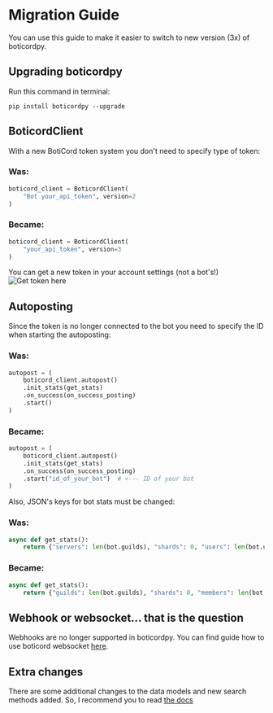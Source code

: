 
# Migration Guide

You can use this guide to make it easier to switch to new version (3x) of boticordpy.

## Upgrading boticordpy
Run this command in terminal:

```pip install boticordpy --upgrade```

## BoticordClient
With a new BotiCord token system you don't need to specify type of token:

### Was:
```py
boticord_client = BoticordClient(
	"Bot your_api_token", version=2
)
```
### Became:
```py
boticord_client = BoticordClient(
	"your_api_token", version=3
)
```

You can get a new token in your account settings (not a bot's!)
![Get token here](https://i.ibb.co/wJM7DCq/image.png)

## Autoposting

Since the token is no longer connected to the bot you need to specify the ID when starting the autoposting:

### Was:
```py
autopost = (
    boticord_client.autopost()
    .init_stats(get_stats)
    .on_success(on_success_posting)
    .start()
)
```
### Became:
```py
autopost = (
    boticord_client.autopost()
    .init_stats(get_stats)
    .on_success(on_success_posting)
    .start("id_of_your_bot")  # <--- ID of your bot
)
```

Also, JSON's keys for bot stats must be changed:

### Was:
```py
async def get_stats():
    return {"servers": len(bot.guilds), "shards": 0, "users": len(bot.users)}
```

### Became:
```py
async def get_stats():
    return {"guilds": len(bot.guilds), "shards": 0, "members": len(bot.users)}
```

## Webhook or websocket... that is the question

Webhooks are no longer supported in boticordpy. You can find guide how to use boticord websocket [here](https://github.com/boticord/boticordpy/blob/master/examples/websocket.py).

## Extra changes

There are some additional changes to the data models and new search methods added.
So, I recommend you to read [the docs](https://py.boticord.top/)